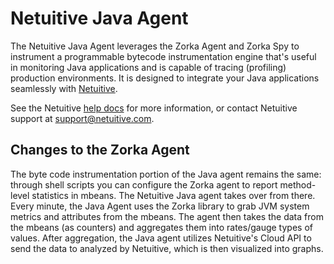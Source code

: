 
Netuitive Java Agent
=======================

The Netuitive Java Agent leverages the Zorka Agent and Zorka Spy to instrument a programmable bytecode instrumentation engine that's useful in monitoring Java applications and is capable of tracing (profiling) production environments. It is designed to integrate your Java applications seamlessly with [Netuitive](https://http://www.netuitive.com/).

See the Netuitive [help docs](https://help.netuitive.com/Content/Misc/Datasources/new_jvm_datasource.htm) for more information, or contact Netuitive support at [support@netuitive.com](mailto:support@netuitive.com).

Changes to the Zorka Agent
---------------------------
The byte code instrumentation portion of the Java agent remains the same: through shell scripts you can configure the Zorka agent to report method-level statistics in mbeans. The Netuitive Java agent takes over from there. Every minute, the Java Agent uses the Zorka library to grab JVM system metrics and attributes from the mbeans. The agent then takes the data from the mbeans (as counters) and aggregates them into rates/gauge types of values. After aggregation, the Java agent utilizes Netuitive's Cloud API to send the data to analyzed by Netuitive, which is then visualized into graphs.
